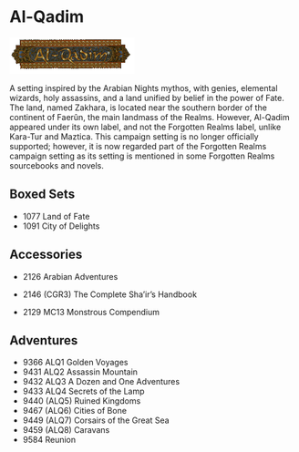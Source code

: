 # Al-Qadim

![](./images/aq-logos.gif)

A setting inspired by the Arabian Nights mythos, with genies, elemental wizards, holy assassins, and a land unified by belief in the power of Fate. The land, named Zakhara, is located near the southern border of the continent of Faerûn, the main landmass of the Realms. However, Al-Qadim appeared under its own label, and not the Forgotten Realms label, unlike Kara-Tur and Maztica. This campaign setting is no longer officially supported; however, it is now regarded part of the Forgotten Realms campaign setting as its setting is mentioned in some Forgotten Realms sourcebooks and novels.

## Boxed Sets
* 1077	Land of Fate
* 1091	City of Delights

## Accessories
* 2126	Arabian Adventures
* 2146	(CGR3) The Complete Sha’ir’s Handbook


* 2129	MC13 Monstrous Compendium

## Adventures
* 9366	ALQ1 Golden Voyages
* 9431	ALQ2 Assassin Mountain
* 9432	ALQ3 A Dozen and One Adventures
* 9433	ALQ4 Secrets of the Lamp
* 9440	(ALQ5) Ruined Kingdoms
* 9467	(ALQ6) Cities of Bone
* 9449	(ALQ7) Corsairs of the Great Sea
* 9459	(ALQ8) Caravans
* 9584	Reunion
